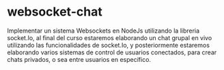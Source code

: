 # websocket-chat
Implementar un sistema Websockets en NodeJs utilizando la libreria socket.Io, al final del curso estaremos elaborando un chat grupal en vivo utilizando las funcionalidades de socket.Io, y posteriormente estaremos elaborando varios sistemas de control de usuarios conectados, para crear chats privados, o sea entre usuarios en específico.
